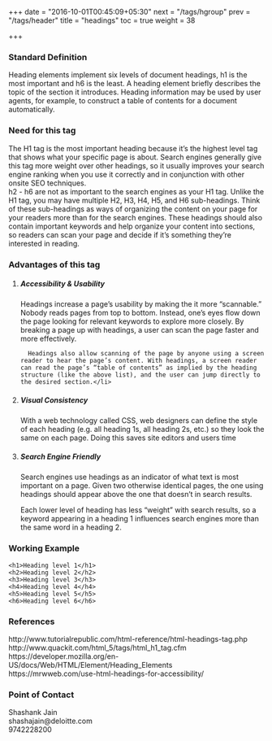 +++
date = "2016-10-01T00:45:09+05:30"
next = "/tags/hgroup"
prev = "/tags/header"
title = "headings"
toc = true
weight = 38

+++

<h3>Standard Definition</h3>
Heading elements implement six levels of document headings, h1 is the most important and h6 is the least. A heading element briefly describes the topic of the section it introduces. Heading information may be used by user agents, for example, to construct a table of contents for a document automatically.

<h3>Need for this tag</h3>
The H1 tag is the most important heading because it’s the highest level tag that shows what your specific page is about. Search engines generally give this tag more weight over other headings, so it usually improves your search engine ranking when you use it correctly and in conjunction with other onsite SEO techniques.
<br>
h2 - h6  are not as important to the search engines as your H1 tag. Unlike the H1 tag, you may have multiple H2, H3, H4, H5, and H6 sub-headings. Think of these sub-headings as ways of organizing the content on your page for your readers more than for the search engines. These headings should also contain important keywords and help organize your content into sections, so readers can scan your page and decide if it’s something they’re interested in reading.

<h3>Advantages of this tag</h3>
<ol>
  <li><h5>Accessibility & Usability</h5>
      Headings increase a page’s usability by making the it more “scannable.” Nobody reads pages from top to bottom. Instead, one’s eyes flow down the page looking for relevant keywords to explore more closely. By breaking a page up with headings, a user can scan the page faster and more effectively.

      Headings also allow scanning of the page by anyone using a screen reader to hear the page’s content. With headings, a screen reader can read the page’s “table of contents” as implied by the heading structure (like the above list), and the user can jump directly to the desired section.</li>
  <li><h5>Visual Consistency</h5>
      With a web technology called CSS, web designers can define the style of each heading (e.g. all heading 1s, all heading 2s, etc.) so they look the same on each page. Doing this saves site editors and users time
  </li>
  <li><h5>Search Engine Friendly</h5>
  Search engines use headings as an indicator of what text is most important on a page. Given two otherwise identical pages, the one using headings should appear above the one that doesn’t in search results.

  Each lower level of heading has less “weight” with search results, so a keyword appearing in a heading 1 influences search engines more than the same word in a heading 2.
  </li>
</ol>

<h3>Working Example</h3>

    <h1>Heading level 1</h1>
    <h2>Heading level 2</h2>
    <h3>Heading level 3</h3>
    <h4>Heading level 4</h4>
    <h5>Heading level 5</h5>
    <h6>Heading level 6</h6>

<h3>References</h3>
http://www.tutorialrepublic.com/html-reference/html-headings-tag.php
<br>
http://www.quackit.com/html_5/tags/html_h1_tag.cfm
<br>
https://developer.mozilla.org/en-US/docs/Web/HTML/Element/Heading_Elements
<br>
https://mrwweb.com/use-html-headings-for-accessibility/

<h3>Point of Contact</h3>
Shashank Jain <br>
shashajain@deloitte.com <br>
9742228200

